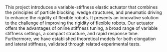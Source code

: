 This project introduces a variable-stiffness elastic actuator that combines the principles of particle blocking, wedge structures, and pneumatic driving to enhance the rigidity of flexible robots. It presents an innovative solution to the challenge of improving the rigidity of flexible robots. Our actuator offers the advantages of online stiffness tuning, a broad range of variable stiffness settings, a compact structure, and rapid response time. Furthermore, we have established theoretical models for both elongation and lateral stiffness, validated through related experimental tests.
